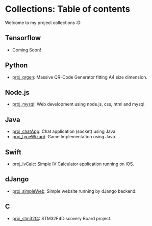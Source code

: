 # Collections: Table of contents

Welcome to my project collections :D

## Tensorflow
- Coming Soon!

## Python
- [proj_qrgen](https://github.com/jrkns/proj_qrgen): Massive QR-Code Generator fitting A4 size dimension.

## Node.js
- [proj_mysql](https://github.com/jrkns/proj_mysql): Web development using node.js, css, html and mysql.

## Java
- [proj_chatApp](https://github.com/jrkns/proj_chatApp): Chat application (socket) using Java.
- [proj_typeWizard](https://github.com/jrkns/proj_typeWizard): Game Implementation using Java.

## Swift
- [proj_IvCalc](https://github.com/jrkns/proj_IvCalc): Simple IV Calculator application running on iOS.

## dJango
- [proj_simpleWeb](https://github.com/jrkns/proj_simpleWeb): Simple website running by dJango backend.

## C
- [proj_stm32f4](https://github.com/jrkns/proj_stm32f4): STM32F4Discovery Board project.
